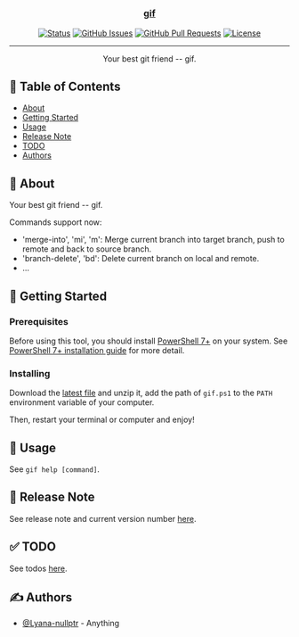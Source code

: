 <h1 align="center">
  <a href="https://github.com/lyana-nullptr/gif" rel="noopener">
</h1>

<h3 align="center">gif</h3>

<div align="center">

[![Status](https://img.shields.io/badge/status-active-success.svg)](.)
[![GitHub Issues](https://img.shields.io/github/issues/lyana-nullptr/gif.svg)](https://github.com/lyana-nullptr/gif/issues)
[![GitHub Pull Requests](https://img.shields.io/github/issues-pr/lyana-nullptr/gif.svg)](https://github.com/lyana-nullptr/gif/pulls)
[![License](https://img.shields.io/badge/license-MIT-blue.svg)](/LICENSE)

</div>

---

<p align="center"> Your best git friend -- gif.
    <br>
</p>

## 📝 Table of Contents

- [About](#about)
- [Getting Started](#getting_started)
- [Usage](#usage)
- [Release Note](#release_note)
- [TODO](#todo)
- [Authors](#authors)

## 🧐 About <a name = "about"></a>

Your best git friend -- gif.

Commands support now:

- 'merge-into', 'mi', 'm': Merge current branch into target branch, push to remote
  and back to source branch.
- 'branch-delete', 'bd': Delete current branch on local and remote.
- ...

## 🏁 Getting Started <a name = "getting_started"></a>

### Prerequisites

Before using this tool, you should install [PowerShell 7+](https://github.com/PowerShell/PowerShell)
on your system. See [PowerShell 7+ installation guide](https://learn.microsoft.com/en-us/powershell/scripting/install/installing-powershell)
for more detail.

### Installing

Download the [latest file](https://github.com/lyana-nullptr/profiles/archive/refs/heads/main.zip)
and unzip it, add the path of `gif.ps1` to the `PATH` environment variable of your
computer.

Then, restart your terminal or computer and enjoy!

## 🎈 Usage <a name="usage"></a>

See `gif help [command]`.

## 📑 Release Note <a name="todo"></a>

See release note and current version number [here](VERSION.md).

## ✅ TODO <a name="todo"></a>

See todos [here](TODO.md).

## ✍️ Authors <a name = "authors"></a>

- [@Lyana-nullptr](https://github.com/lyana-nullptr) - Anything
